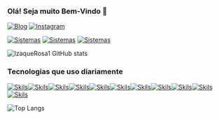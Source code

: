 
### Olá! Seja muito Bem-Vindo 👋

[![Blog](https://img.shields.io/badge/LinkedIn-0077B5?style=for-the-badge&logo=linkedin&logoColor=white)](https://www.linkedin.com/in/izaque-rosa-de-souza-rj/)
[![Instagram](https://img.shields.io/badge/Instagram-E4405F?style=for-the-badge&logo=instagram&logoColor=white)](https://www.instagram.com/euizaquerosa/)

[![Sistemas](https://img.shields.io/badge/Ubuntu-E95420?style=for-the-badge&logo=ubuntu&logoColor=white)]()
[![Sistemas](https://img.shields.io/badge/Windows-0078D6?style=for-the-badge&logo=windows&logoColor=white)]()
[![Sistemas](https://img.shields.io/badge/mac%20os-000000?style=for-the-badge&logo=apple&logoColor=white)]()

![IzaqueRosa1 GitHub stats](https://github-readme-stats.vercel.app/api?username=IzaqueRosa1&show_icons=true&theme=radical)

### Tecnologias que uso diariamente

[![Skils](https://img.shields.io/badge/C%23-239120?style=for-the-badge&logo=c-sharp&logoColor=white)]()[![Skils](https://img.shields.io/badge/HTML5-E34F26?style=for-the-badge&logo=html5&logoColor=white)]()[![Skils](https://img.shields.io/badge/CSS3-1572B6?style=for-the-badge&logo=css3&logoColor=white)]()[![Skils](https://img.shields.io/badge/.NET-5C2D91?style=for-the-badge&logo=.net&logoColor=white)]()[![Skils](https://img.shields.io/badge/JavaScript-F7DF1E?style=for-the-badge&logo=javascript&logoColor=black)]()[![Skils](https://img.shields.io/badge/Node.js-43853D?style=for-the-badge&logo=node.js&logoColor=white)]()[![Skils](https://img.shields.io/badge/TypeScript-007ACC?style=for-the-badge&logo=typescript&logoColor=white)]()[![Skils](https://img.shields.io/badge/PHP-777BB4?style=for-the-badge&logo=php&logoColor=white)]()[![Skils](https://img.shields.io/badge/React-20232A?style=for-the-badge&logo=react&logoColor=61DAFB)]()[![Skils](https://img.shields.io/badge/Vue.js-35495E?style=for-the-badge&logo=vue.js&logoColor=4FC08D)]()[![Skils](https://img.shields.io/badge/Bootstrap-563D7C?style=for-the-badge&logo=bootstrap&logoColor=white)]()

![Top Langs](https://github-readme-stats.vercel.app/api/top-langs/?username=IzaqueRosa1&hide_progress=true)
